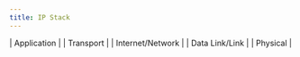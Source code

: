 ```yaml
---
title: IP Stack
---
```


| Application |
| Transport |
| Internet/Network |
| Data Link/Link |
| Physical |

